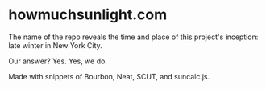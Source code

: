 howmuchsunlight.com
=================

The name of the repo reveals the time and place of this project's inception: late winter in New York City.

Our answer? Yes. Yes, we do.

Made with snippets of Bourbon, Neat, SCUT, and suncalc.js.